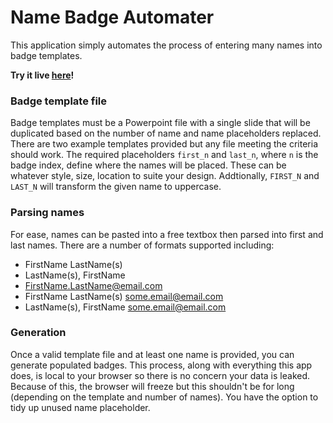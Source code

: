 # Name Badge Automater

This application simply automates the process of entering many names into badge templates. 

**Try it live [here](https://tdashworth.github.io/name-badge-automater/)!**

### Badge template file

Badge templates must be a Powerpoint file with a single slide that will be duplicated based on the number of name and name placeholders replaced. There are two example templates provided but any file meeting the criteria should work. The required placeholders `first_n` and `last_n`, where `n` is the badge index, define where the names will be placed. These can be whatever style, size, location to suite your design. Addtionally, `FIRST_N` and `LAST_N` will transform the given name to uppercase. 

### Parsing names

For ease, names can be pasted into a free textbox then parsed into first and last names. There are a number of formats supported including: 
- FirstName LastName(s)
- LastName(s), FirstName
- FirstName.LastName@email.com
- FirstName LastName(s) <some.email@email.com>
- LastName(s), FirstName <some.email@email.com>

### Generation

Once a valid template file and at least one name is provided, you can generate populated badges. This process, along with everything this app does, is local to your browser so there is no concern your data is leaked. Because of this, the browser will freeze but this shouldn't be for long (depending on the template and number of names). You have the option to tidy up unused name placeholder. 
